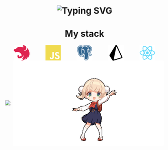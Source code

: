 <div>

<h1 align="center">
  <img src="https://readme-typing-svg.herokuapp.com?font=Sixtyfour&size=22&duration=10000&pause=5000&color=C777FF&repeat=false&random=false&width=810&height=80&lines=Hi%2C+i'm+Fi44er%2C+welcome+to+my+GitHub!" alt="Typing SVG" />
</h1>

<h1 align="center">My stack</h1>
<div style="display:flex; justify-content: center; grid-gap:50px ">

<img style="width: 50px" src="./assets/nestjs-plain.svg" />
<img style="width: 50px" src="./assets/javascript-plain.svg" />
<img style="width: 50px" src="./assets/postgresql-plain.svg" />
<img style="width: 50px" src="./assets/prisma-svgrepo-com.svg" />
<img style="width: 50px" src="./assets/react-original.svg" />

</div>

<div style="align-items:center; display: flex;justify-content: space-between;">

![](https://github-profile-summary-cards.vercel.app/api/cards/repos-per-language?username=Fi44er&theme=solarized_dark)

<img src="./assets/shigure-goddess.gif" />

</div>


</div>

